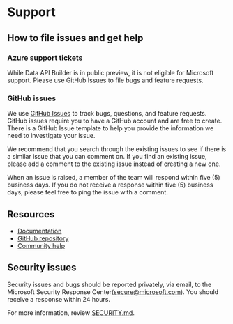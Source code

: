 # Support

## How to file issues and get help

### Azure support tickets

While Data API Builder is in public preview, it is not eligible for Microsoft support. Please use GitHub Issues to file bugs and feature requests.

### GitHub issues

We use [GitHub Issues](https://github.com/azure/data-api-builder/issues) to track bugs, questions, and feature requests. GitHub issues require you to have a GitHub account and are free to create. There is a GitHub Issue template to help you provide the information we need to investigate your issue.

We recommend that you search through the existing issues to see if there is a similar issue that you can comment on. If you find an existing issue, please add a comment to the existing issue instead of creating a new one.

When an issue is raised, a member of the team will respond within five (5) business days. If you do not receive a response within five (5) business days, please feel free to ping the issue with a comment.

## Resources

- [Documentation](https://go.microsoft.com/fwlink/?linkid=2224253)
- [GitHub repository](https://github.com/azure/data-api-builder)
- [Community help](https://github.com/azure/data-api-builder/discussions)

## Security issues

Security issues and bugs should be reported privately, via email, to the Microsoft Security Response Center(secure@microsoft.com). You should receive a response within 24 hours.

For more information, review [SECURITY.md](SECURITY.md).
